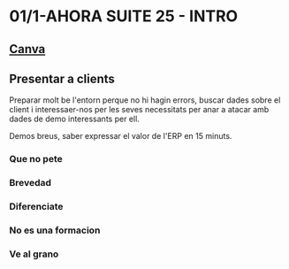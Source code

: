 # 01/1-AHORA SUITE 25 - INTRO

## [Canva]

## Presentar a clients

Preparar molt be l'entorn perque no hi hagin errors, buscar dades sobre el client i interessaer-nos per les seves necessitats per anar a atacar amb dades de demo interessants per ell.

Demos breus, saber expressar el valor de l'ERP en 15 minuts.

### <ImageOnClick imageUrl="/ahora\ahora-funcional\que_no_pete.png" altText="Dinosaur">Que no pete</ImageOnClick>

### <ImageOnClick imageUrl="/ahora\ahora-funcional\brevedad.png" altText="Dinosaur">Brevedad</ImageOnClick>

### <ImageOnClick imageUrl="/ahora\ahora-funcional\diferenciate.png" altText="Dinosaur" >Diferenciate</ImageOnClick>

### <ImageOnClick imageUrl="/ahora\ahora-funcional\no_es_una_formacion.png" altText="Dinosaur">No es una formacion</ImageOnClick>

### <ImageOnClick imageUrl="/ahora\ahora-funcional\ve_al_grano.png" altText="Dinosaur">Ve al grano</ImageOnClick>

[Canva]: https://www.canva.com/design/DAF_26hcARI/TW9NbmHw3RhlD5gpULXcdQ/view?utlId=hdec2fc0298